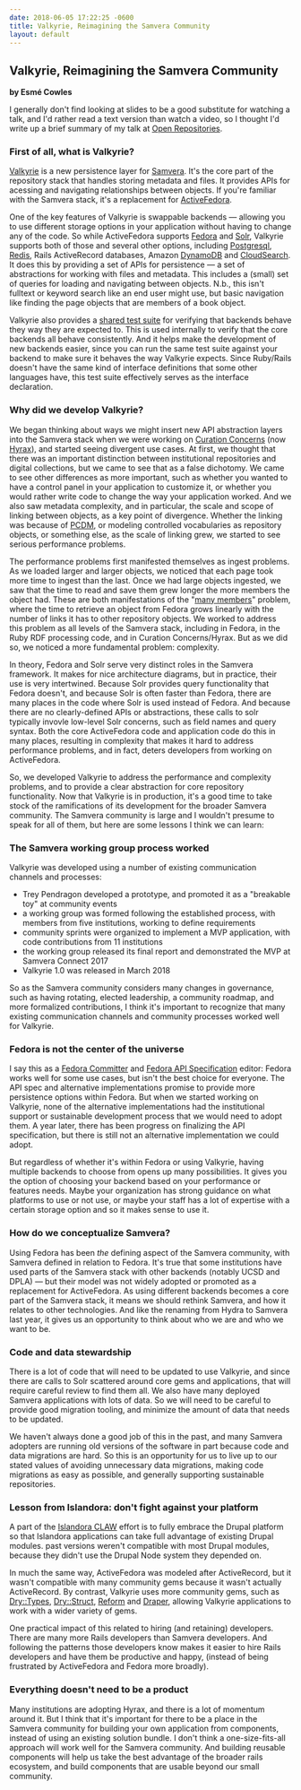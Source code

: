 ```yaml
---
date: 2018-06-05 17:22:25 -0600
title: Valkyrie, Reimagining the Samvera Community
layout: default
---
```


## Valkyrie, Reimagining the Samvera Community
**by Esmé Cowles**

I generally don't find looking at slides to be a good substitute for watching a talk, and I'd
rather read a text version than watch a video, so I thought I'd write up a brief summary of my talk
at [Open Repositories](http://or2018.net/).

<!--more-->

### First of all, what is Valkyrie?

[Valkyrie](https://github.com/samvera-labs/valkyrie) is a new persistence layer for
[Samvera](https://samvera.org/).  It's the core part of the repository stack that handles storing
metadata and files.  It provides APIs for acessing and navigating relationships between objects.
If you're familiar with the Samvera stack, it's a replacement for
[ActiveFedora](https://github.com/samvera/active_fedora).

One of the key features of Valkyrie is swappable backends — allowing you to use different storage
options in your application without having to change any of the code.  So while ActiveFedora
supports [Fedora](https://wiki.duraspace.org/display/FF/Fedora+Repository+Home) and
[Solr](http://lucene.apache.org/solr/), Valkyrie supports both of those and several other options,
including [Postgresql](https://www.postgresql.org/), [Redis](https://redis.io/), Rails ActiveRecord
databases, Amazon [DynamoDB](https://github.com/samvera-labs/valkyrie-dynamodb) and
[CloudSearch](https://github.com/samvera-labs/valkyrie-cloud_search).  It does this by providing a
set of APIs for persistence — a set of abstractions for working with files and metadata.  This
includes a (small) set of queries for loading and navigating between objects.  N.b., this isn't
fulltext or keyword search like an end user might use, but basic navigation like finding the page
objects that are members of a book object.

Valkyrie also provides a
[shared test suite](https://github.com/samvera-labs/valkyrie/wiki/Shared-Specs) for verifying that
backends behave they way they are expected to.  This is used internally to verify that the core
backends all behave consistently.  And it helps make the development of new backends easier, since
you can run the same test suite against your backend to make sure it behaves the way Valkyrie
expects.  Since Ruby/Rails doesn't have the same kind of interface definitions that some other
languages have, this test suite effectively serves as the interface declaration.

### Why did we develop Valkyrie?

We began thinking about ways we might insert new API abstraction layers into the Samvera stack when
we were working on [Curation Concerns](https://github.com/samvera/curation_concerns) (now
[Hyrax](https://github.com/samvera/hyrax)), and started seeing divergent use cases.  At first, we
thought that there was an important distinction between institutional repositories and digital
collections, but we came to see that as a false dichotomy.  We came to see other differences as more
important, such as whether you wanted to have a control panel in your application to customize it,
or whether you would rather write code to change the way your application worked.  And we also saw
metadata complexity, and in particular, the scale and scope of linking between objects, as a key
point of divergence.  Whether the linking was because of [PCDM](https://pcdm.org/), or modeling
controlled vocabularies as repository objects, or something else, as the scale of linking grew, we
started to see serious performance problems.

The performance problems first manifested themselves as ingest problems.  As we loaded larger and
larger objects, we noticed that each page took more time to ingest than the last.  Once we had large
objects ingested, we saw that the time to read and save them grew longer the more members the object
had.  These are both manifestations of the
"[many members](https://wiki.duraspace.org/display/FF/Many+Members+Performance+Testing)" problem,
where the time to retrieve an object from Fedora grows linearly with the number of links it has to
other repository objects.  We worked to address this problem as all levels of the Samvera stack,
including in Fedora, in the Ruby RDF processing code, and in Curation Concerns/Hyrax.  But as we did
so, we noticed a more fundamental problem: complexity.

In theory, Fedora and Solr serve very distinct roles in the Samvera framework.  It makes for nice
architecture diagrams, but in practice, their use is very intertwined.  Because Solr provides query
functionality that Fedora doesn't, and because Solr is often faster than Fedora, there are many
places in the code where Solr is used instead of Fedora.  And because there are no clearly-defined
APIs or abstractions, these calls to solr typically invovle low-level Solr concerns, such as field
names and query syntax.  Both the core ActiveFedora code and application code do this in many
places, resulting in complexity that makes it hard to address performance problems, and in fact,
deters developers from working on ActiveFedora.

So, we developed Valkyrie to address the performance and complexity problems, and to provide a clear
abstraction for core repository functionality.  Now that Valkyrie is in production, it's a good time
to take stock of the ramifications of its development for the broader Samvera community.  The
Samvera community is large and I wouldn't presume to speak for all of them, but here are some
lessons I think we can learn:

### The Samvera working group process worked

Valkyrie was developed using a number of existing communication channels and processes:

* Trey Pendragon developed a prototype, and promoted it as a "breakable toy" at community events
* a working group was formed following the established process, with members from five institutions,
  working to define requirements
* community sprints were organized to implement a MVP application, with code contributions from 11
  institutions
* the working group released its final report and demonstrated the MVP at Samvera Connect 2017
* Valkyrie 1.0 was released in March 2018

So as the Samvera community considers many changes in governance, such as having rotating, elected
leadership, a community roadmap, and more formalized contributions, I think it's important to
recognize that many existing communication channels and community processes worked well for
Valkyrie.

### Fedora is not the center of the universe

I say this as a [Fedora Committer](https://wiki.duraspace.org/display/FF/Fedora+Committers) and
[Fedora API Specification](https://fedora.info/spec/) editor: Fedora works well for some use cases,
but isn't the best choice for everyone.  The API spec and alternative implementations promise to
provide more persistence options within Fedora.  But when we started working on Valkyrie, none of
the alternative implementations had the institutional support or sustainable development process
that we would need to adopt them.  A year later, there has been progress on finalizing the API
specification, but there is still not an alternative implementation we could adopt.

But regardless of whether it's within Fedora or using Valkyrie, having multiple backends to choose
from opens up many possibilities.  It gives you the option of choosing your backend based on your
performance or features needs.  Maybe your organization has strong guidance on what platforms to use
or not use, or maybe your staff has a lot of expertise with a certain storage option and so it makes
sense to use it.

### How do we conceptualize Samvera?

Using Fedora has been *the* defining aspect of the Samvera community, with Samvera defined in
relation to Fedora.  It's true that some institutions have used parts of the Samvera stack with
other backends (notably UCSD and DPLA) — but their model was not widely adopted or promoted as a
replacement for ActiveFedora.  As using different backends becomes a core part of the Samvera stack,
it means we should rethink Samvera, and how it relates to other technologies.  And like the renaming
from Hydra to Samvera last year, it gives us an opportunity to think about who we are and who we
want to be.

### Code and data stewardship

There is a lot of code that will need to be updated to use Valkyrie, and since there are calls to
Solr scattered around core gems and applications, that will require careful review to find them all.
We also have many deployed Samvera applications with lots of data.  So we will need to be careful to
provide good migration tooling, and minimize the amount of data that needs to be updated.

We haven't always done a good job of this in the past, and many Samvera adopters are running old
versions of the software in part because code and data migrations are hard.  So this is an
opportunity for us to live up to our stated values of avoiding unnecessary data migrations, making
code migrations as easy as possible, and generally supporting sustainable repositories.

### Lesson from Islandora: don't fight against your platform

A part of the [Islandora CLAW](https://islandora.ca/CLAW) effort is to fully embrace the Drupal
platform so that Islandora applications can take full advantage of existing Drupal modules.  past
versions weren't compatible with most Drupal modules, because they didn't use the Drupal Node
system they depended on.

In much the same way, ActiveFedora was modeled after ActiveRecord, but it wasn't compatible with
many community gems because it wasn't actually ActiveRecord.  By contrast, Valkyrie uses more
community gems, such as [Dry::Types](http://dry-rb.org/gems/dry-types/),
[Dry::Struct](http://dry-rb.org/gems/dry-struct/), [Reform](http://trailblazer.to/gems/reform/)
and [Draper](https://github.com/drapergem/draper), allowing Valkyrie applications to work with a
wider variety of gems.

One practical impact of this related to hiring (and retaining) developers.  There are many more
Rails developers than Samvera developers.  And following the patterns those developers know makes it
easier to hire Rails developers and have them be productive and happy, (instead of being frustrated
by ActiveFedora and Fedora more broadly). 

### Everything doesn't need to be a product

Many institutions are adopting Hyrax, and there is a lot of momentum around it.  But I think that
it's important for there to be a place in the Samvera community for building your own application
from components, instead of using an existing solution bundle.  I don't think a one-size-fits-all
approach will work well for the Samvera community.  And building reusable components will help us
take the best advantage of the broader rails ecosystem, and build components that are usable beyond
our small community.
